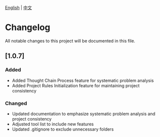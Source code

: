 [English](CHANGELOG.md) | [中文](docs/zh/CHANGELOG.md)

# Changelog

All notable changes to this project will be documented in this file.

## [1.0.7]

### Added

- Added Thought Chain Process feature for systematic problem analysis
- Added Project Rules Initialization feature for maintaining project consistency

### Changed

- Updated documentation to emphasize systematic problem analysis and project consistency
- Adjusted tool list to include new features
- Updated .gitignore to exclude unnecessary folders
